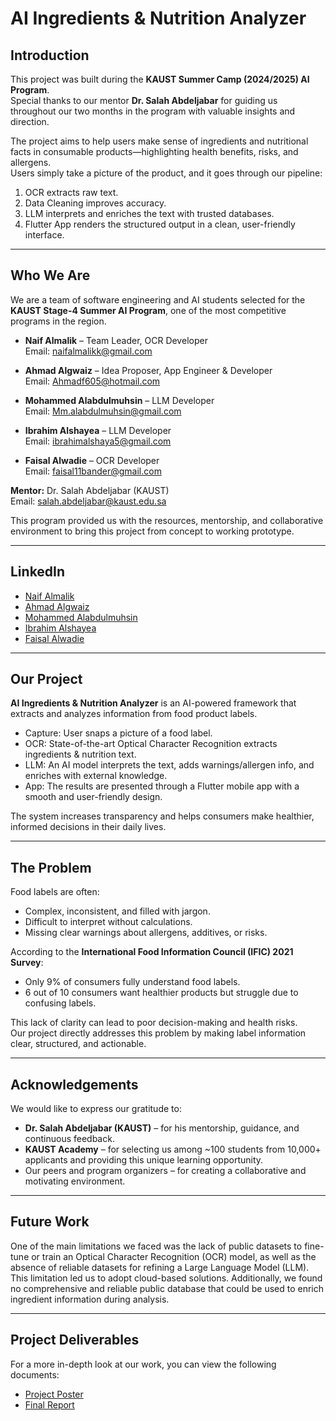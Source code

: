 # AI Ingredients & Nutrition Analyzer

## Introduction
This project was built during the **KAUST Summer Camp (2024/2025) AI Program**.  
Special thanks to our mentor **Dr. Salah Abdeljabar** for guiding us throughout our two months in the program with valuable insights and direction.  

The project aims to help users make sense of ingredients and nutritional facts in consumable products—highlighting health benefits, risks, and allergens.  
Users simply take a picture of the product, and it goes through our pipeline:  
1. OCR extracts raw text.  
2. Data Cleaning improves accuracy.  
3. LLM interprets and enriches the text with trusted databases.  
4. Flutter App renders the structured output in a clean, user-friendly interface.  

---

## Who We Are
We are a team of software engineering and AI students selected for the **KAUST Stage-4 Summer AI Program**, one of the most competitive programs in the region.  

- **Naif Almalik** – Team Leader, OCR Developer  
  Email: naifalmalikk@gmail.com  

- **Ahmad Algwaiz** – Idea Proposer, App Engineer & Developer  
  Email: Ahmadf605@hotmail.com  

- **Mohammed Alabdulmuhsin** – LLM Developer  
  Email: Mm.alabdulmuhsin@gmail.com  

- **Ibrahim Alshayea** – LLM Developer  
  Email: ibrahimalshaya5@gmail.com  

- **Faisal Alwadie** – OCR Developer  
  Email: faisal11bander@gmail.com  

**Mentor:** Dr. Salah Abdeljabar (KAUST)  
Email: salah.abdeljabar@kaust.edu.sa  

This program provided us with the resources, mentorship, and collaborative environment to bring this project from concept to working prototype.  

---

## LinkedIn
- [Naif Almalik](https://www.linkedin.com/in/naif-almalik-9213882a6/)  
- [Ahmad Algwaiz](https://www.linkedin.com/in/ahmad-algwaiz/)  
- [Mohammed Alabdulmuhsin](https://www.linkedin.com/in/mohammadmusaad)  
- [Ibrahim Alshayea](https://www.linkedin.com/in/ibrahim-alshaya-1b05902b8?utm_source=share&utm_campaign=share_via&utm_content=profile&utm_medium=ios_app)  
- [Faisal Alwadie](https://www.linkedin.com/in/faisal-alwadie-b21180307?utm_source=share&utm_campaign=share_via&utm_content=profile&utm_medium=ios_app)  

---

## Our Project
**AI Ingredients & Nutrition Analyzer** is an AI-powered framework that extracts and analyzes information from food product labels.  

- Capture: User snaps a picture of a food label.  
- OCR: State-of-the-art Optical Character Recognition extracts ingredients & nutrition text.  
- LLM: An AI model interprets the text, adds warnings/allergen info, and enriches with external knowledge.  
- App: The results are presented through a Flutter mobile app with a smooth and user-friendly design.  

The system increases transparency and helps consumers make healthier, informed decisions in their daily lives.  

---

## The Problem
Food labels are often:  
- Complex, inconsistent, and filled with jargon.  
- Difficult to interpret without calculations.  
- Missing clear warnings about allergens, additives, or risks.  

According to the **International Food Information Council (IFIC) 2021 Survey**:  
- Only 9% of consumers fully understand food labels.  
- 6 out of 10 consumers want healthier products but struggle due to confusing labels.  

This lack of clarity can lead to poor decision-making and health risks.  
Our project directly addresses this problem by making label information clear, structured, and actionable.  

---

## Acknowledgements
We would like to express our gratitude to:  
- **Dr. Salah Abdeljabar (KAUST)** – for his mentorship, guidance, and continuous feedback.  
- **KAUST Academy** – for selecting us among ~100 students from 10,000+ applicants and providing this unique learning opportunity.  
- Our peers and program organizers – for creating a collaborative and motivating environment.  

---

## Future Work
One of the main limitations we faced was the lack of public datasets to fine-tune or train an Optical Character Recognition (OCR) model, as well as the absence of reliable datasets for refining a Large Language Model (LLM). This limitation led us to adopt cloud-based solutions. Additionally, we found no comprehensive and reliable public database that could be used to enrich ingredient information during analysis.  

---

## Project Deliverables
For a more in-depth look at our work, you can view the following documents:

- [Project Poster](AI%20Ingredients%20&%20Nutrition%20Analyzer%20Poster.pdf)  
- [Final Report](AI%20Ingredients%20&%20Nutrition%20Analyzer%20Report.pdf)
